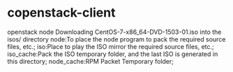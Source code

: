 # copenstack-client
openstack node
Downloading CentOS-7-x86_64-DVD-1503-01.iso into the isos/ directory
node:To place the node program to pack the required source files, etc.;
iso:Place to play the ISO mirror the required source files, etc.;
iso_cache:Pack the ISO temporary folder, and the last ISO is generated in this directory;
node_cache:RPM Packet Temporary folder;
